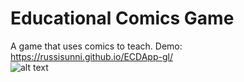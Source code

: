# Educational Comics Game
A game that uses comics to teach.
Demo: https://russisunni.github.io/ECDApp-gl/  
![alt text](https://github.com/RussiSunni/ECD-App/blob/main/Screenshots/ECDApp.gif "Screenshot gif")


